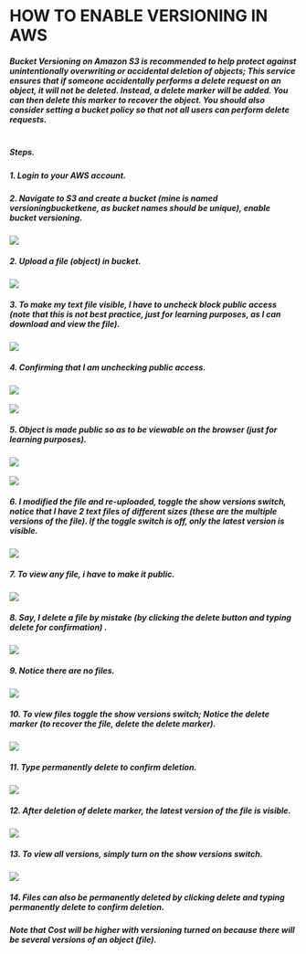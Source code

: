 # HOW TO ENABLE VERSIONING IN AWS

#####  __Bucket Versioning__ on __Amazon S3__ is recommended to help protect against unintentionally overwriting or accidental deletion of objects; This service ensures that if someone accidentally performs a delete request on an object, it will not be deleted. Instead, a delete marker will be added. You can then delete this marker to recover the object. You should also consider setting a bucket policy so that not all users can perform delete requests. <br/><br/>

##### Steps.

##### 1. Login to your AWS account.
##### 2. Navigate to S3 and create a bucket (mine is named __versioningbucketkene__, as bucket names should be unique), enable __bucket versioning__.
![](versioning-images/v1.png)
##### 2. Upload a file (object) in bucket.
![](versioning-images/v2.png)
##### 3. To make my text file visible, I have to uncheck block public access (note that this is not best practice, just for learning purposes, as I can download and view the file).
![](versioning-images/v3.png)
##### 4. Confirming that I am unchecking public access.
![](versioning-images/v4.png)<br/><br/>
![](versioning-images/v5.png)
##### 5. Object is made public so as to be viewable on the browser (just for learning purposes).  
![](versioning-images/v6.png) <br/><br/>
![](versioning-images/v7.png)
##### 6. I modified the file and re-uploaded, toggle the __show versions__ switch, notice that I have 2 text files of different sizes (these are the multiple versions of the file). If the toggle switch is off, only the latest version is visible.
![](versioning-images/v8.png)
##### 7. To view any file, i have to make it public.
![](versioning-images/v9.png)
##### 8. Say, I delete a file by mistake (by clicking the delete button and typing delete for confirmation) .
![](versioning-images/v10delete.png)
##### 9. Notice there are no files.
![](versioning-images/v11.png)
##### 10. To view files toggle the show versions switch; Notice the __delete marker__ (to recover the file, delete the delete marker).
![](versioning-images/v12.png)
##### 11. Type __permanently delete__ to confirm deletion.
![](versioning-images/v13.png)
##### 12. After deletion of delete marker, the latest version of the file is visible.
![](versioning-images/v14.png)
##### 13. To view all versions, simply turn on the show versions switch.
![](versioning-images/v15.png)

##### 14. Files can also be permanently deleted by clicking delete and typing permanently delete to confirm deletion.

##### __Note that Cost will be higher with versioning turned on because there will be several versions of an object (file).__

